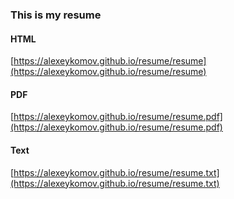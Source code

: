 ### This is my resume
#### HTML
[https://alexeykomov.github.io/resume/resume](https://alexeykomov.github.io/resume/resume)
#### PDF
[https://alexeykomov.github.io/resume/resume.pdf](https://alexeykomov.github.io/resume/resume.pdf)
#### Text
[https://alexeykomov.github.io/resume/resume.txt](https://alexeykomov.github.io/resume/resume.txt)
